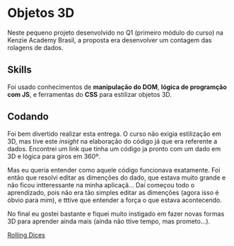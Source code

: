 # Objetos 3D

Neste pequeno projeto desenvolvido no Q1 (primeiro módulo do curso) na Kenzie Academy Brasil, a proposta era desenvolver um contagem das rolagens de dados.

## Skills

Foi usado conhecimentos de **manipulação do DOM**, **lógica de programção com JS**, e ferramentas do **CSS** para estilizar objetos 3D.

## Codando

Foi bem divertido realizar esta entrega. O curso não exigia estilização em 3D, mas tive este *insight* na elaboração do código já que era referente a dados. Encontrei um link que tinha um código ja pronto com um dado em 3D e lógica para giros em 360º.

Mas eu queria entender como aquele código funcionava exatamente. Foi então que resolvi editar as dimenções do dado, que estava muito grande e não ficou intteressante na minha aplicaçã... Daí começou todo o aprendizado, pois não era tão simples editar as dimenções (agora isso é óbvio para mim), e tttive que entender a força o que estava acontecendo.

No final eu gostei bastante e fiquei muito instigado em fazer novas formas 3D para aprender ainda mais (ainda não ttive tempo,  mas prometo...).

[Rolling Dices](https://prgmgava.github.io/objects-3d/)

